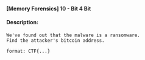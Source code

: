 #### [Memory Forensics] 10 - Bit 4 Bit  

#### Description:   

```
We've found out that the malware is a ransomware.
Find the attacker's bitcoin address.

format: CTF{...}

```

